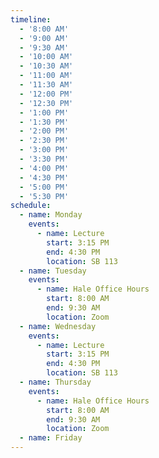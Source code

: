 ```yaml
---
timeline:
  - '8:00 AM'
  - '9:00 AM'
  - '9:30 AM'
  - '10:00 AM'
  - '10:30 AM'
  - '11:00 AM'
  - '11:30 AM'
  - '12:00 PM'
  - '12:30 PM'
  - '1:00 PM'
  - '1:30 PM'
  - '2:00 PM'
  - '2:30 PM'
  - '3:00 PM'
  - '3:30 PM'
  - '4:00 PM'
  - '4:30 PM'
  - '5:00 PM'
  - '5:30 PM'
schedule:
  - name: Monday
    events:
      - name: Lecture
        start: 3:15 PM
        end: 4:30 PM
        location: SB 113
  - name: Tuesday
    events:
      - name: Hale Office Hours
        start: 8:00 AM
        end: 9:30 AM
        location: Zoom
  - name: Wednesday
    events:
      - name: Lecture
        start: 3:15 PM
        end: 4:30 PM
        location: SB 113 
  - name: Thursday
    events:
      - name: Hale Office Hours
        start: 8:00 AM
        end: 9:30 AM
        location: Zoom
  - name: Friday
---
```

